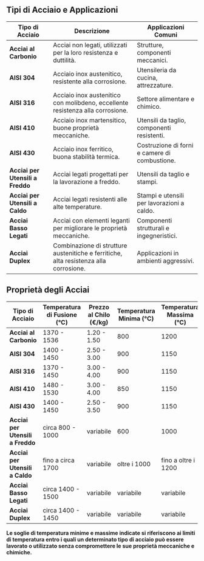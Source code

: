 ## Tipi di Acciaio e Applicazioni

| Tipo di Acciaio                     | Descrizione                                                                 | Applicazioni Comuni                          |
|-------------------------------------|-----------------------------------------------------------------------------|---------------------------------------------|
| **Acciai al Carbonio**              | Acciai non legati, utilizzati per la loro resistenza e duttilità.          | Strutture, componenti meccanici.           |
| **AISI 304**                        | Acciaio inox austenitico, resistente alla corrosione.                      | Utensileria da cucina, attrezzature.       |
| **AISI 316**                        | Acciaio inox austenitico con molibdeno, eccellente resistenza alla corrosione. | Settore alimentare e chimico.               |
| **AISI 410**                        | Acciaio inox martensitico, buone proprietà meccaniche.                     | Utensili da taglio, componenti resistenti. |
| **AISI 430**                        | Acciaio inox ferritico, buona stabilità termica.                           | Costruzione di forni e camere di combustione. |
| **Acciai per Utensili a Freddo**   | Acciai legati progettati per la lavorazione a freddo.                      | Utensili da taglio e stampi.                |
| **Acciai per Utensili a Caldo**    | Acciai legati resistenti alle alte temperature.                             | Stampi e utensili per lavorazioni a caldo.  |
| **Acciai Basso Legati**             | Acciai con elementi leganti per migliorare le proprietà meccaniche.        | Componenti strutturali e ingegneristici.   |
| **Acciai Duplex**                   | Combinazione di strutture austenitiche e ferritiche, alta resistenza alla corrosione. | Applicazioni in ambienti aggressivi.        |

## Proprietà degli Acciai

| Tipo di Acciaio                     | Temperatura di Fusione (°C) | Prezzo al Chilo (€/kg) | Temperatura Minima (°C) | Temperatura Massima (°C) |
|-------------------------------------|------------------------------|-------------------------|--------------------------|---------------------------|
| **Acciai al Carbonio**              | 1370 - 1536                  | 1.20 - 1.50             | 800                      | 1200                      |
| **AISI 304**                        | 1400 - 1450                  | 2.50 - 3.00             | 900                      | 1150                      |
| **AISI 316**                        | 1370 - 1450                  | 3.00 - 4.00             | 900                      | 1150                      |
| **AISI 410**                        | 1480 - 1530                  | 3.00 - 4.00             | 850                      | 1150                      |
| **AISI 430**                        | 1400 - 1450                  | 2.50 - 3.50             | 900                      | 1150                      |
| **Acciai per Utensili a Freddo**   | circa 800 - 1000             | variabile               | 600                      | 1000                      |
| **Acciai per Utensili a Caldo**    | fino a circa 1700            | variabile               | oltre i 1000             | fino a oltre i 1200      |
| **Acciai Basso Legati**             | circa 1400 - 1500            | variabile               | variabile                | variabile                 |
| **Acciai Duplex**                   | circa 1400 - 1450            | variabile               | variabile                | variabile                 |

**Le soglie di temperatura minime e massime indicate si riferiscono ai limiti di temperatura entro i quali un determinato tipo di acciaio può essere lavorato o utilizzato senza compromettere le sue proprietà meccaniche e chimiche.**